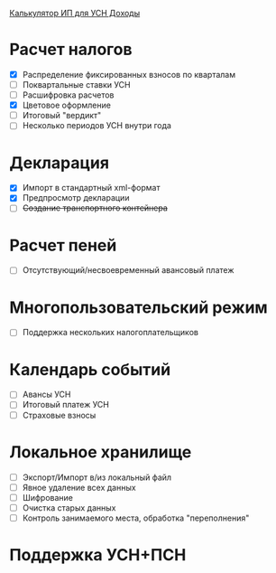 [Калькулятор ИП для УСН Доходы](https://falconandy.github.io/tax-calculator/)

# Расчет налогов

- [x] Распределение фиксированных взносов по кварталам
- [ ] Поквартальные ставки УСН
- [ ] Расшифровка расчетов
- [x] Цветовое оформление
- [ ] Итоговый "вердикт"
- [ ] Несколько периодов УСН внутри года

# Декларация

- [x] Импорт в стандартный xml-формат
- [x] Предпросмотр декларации
- [ ] ~~Создание транспортного контейнера~~

# Расчет пеней

- [ ] Отсутствующий/несвоевременный авансовый платеж

# Многопользовательский режим

- [ ] Поддержка нескольких налогоплательщиков

# Календарь событий

- [ ] Авансы УСН
- [ ] Итоговый платеж УСН
- [ ] Страховые взносы

# Локальное хранилище

- [ ] Экспорт/Импорт в/из локальный файл
- [ ] Явное удаление всех данных
- [ ] Шифрование
- [ ] Очистка старых данных
- [ ] Контроль занимаемого места, обработка "переполнения"

# Поддержка УСН+ПСН
